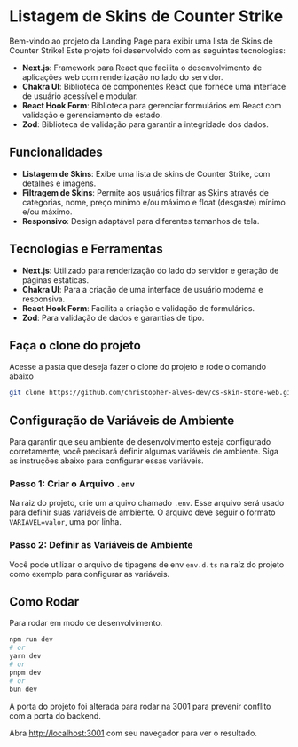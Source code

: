# Listagem de Skins de Counter Strike

Bem-vindo ao projeto da Landing Page para exibir uma lista de Skins de Counter Strike! Este projeto foi desenvolvido com as seguintes tecnologias:

- **Next.js**: Framework para React que facilita o desenvolvimento de aplicações web com renderização no lado do servidor.
- **Chakra UI**: Biblioteca de componentes React que fornece uma interface de usuário acessível e modular.
- **React Hook Form**: Biblioteca para gerenciar formulários em React com validação e gerenciamento de estado.
- **Zod**: Biblioteca de validação para garantir a integridade dos dados.

## Funcionalidades

- **Listagem de Skins**: Exibe uma lista de skins de Counter Strike, com detalhes e imagens.
- **Filtragem de Skins**: Permite aos usuários filtrar as Skins através de categorias, nome, preço mínimo e/ou máximo e float (desgaste) mínimo e/ou máximo.
- **Responsivo**: Design adaptável para diferentes tamanhos de tela.

## Tecnologias e Ferramentas

- **Next.js**: Utilizado para renderização do lado do servidor e geração de páginas estáticas.
- **Chakra UI**: Para a criação de uma interface de usuário moderna e responsiva.
- **React Hook Form**: Facilita a criação e validação de formulários.
- **Zod**: Para validação de dados e garantias de tipo.

## Faça o clone do projeto

Acesse a pasta que deseja fazer o clone do projeto e rode o comando abaixo

```bash
git clone https://github.com/christopher-alves-dev/cs-skin-store-web.git
```

## Configuração de Variáveis de Ambiente

Para garantir que seu ambiente de desenvolvimento esteja configurado corretamente, você precisará definir algumas variáveis de ambiente. Siga as instruções abaixo para configurar essas variáveis.

### Passo 1: Criar o Arquivo `.env`

Na raiz do projeto, crie um arquivo chamado `.env`. Esse arquivo será usado para definir suas variáveis de ambiente. O arquivo deve seguir o formato `VARIAVEL=valor`, uma por linha.

### Passo 2: Definir as Variáveis de Ambiente

Você pode utilizar o arquivo de tipagens de env `env.d.ts` na raíz do projeto como exemplo para configurar as variáveis.

## Como Rodar

Para rodar em modo de desenvolvimento.

```bash
npm run dev
# or
yarn dev
# or
pnpm dev
# or
bun dev
```

A porta do projeto foi alterada para rodar na 3001 para prevenir conflito com a porta do backend.

Abra [http://localhost:3001](http://localhost:3001) com seu navegador para ver o resultado.

